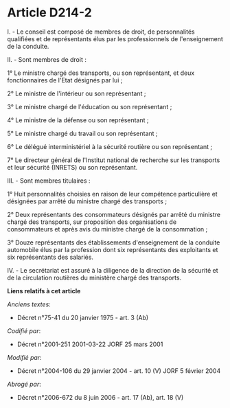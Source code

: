 # Article D214-2

I. - Le conseil est composé de membres de droit, de personnalités qualifiées et de représentants élus par les professionnels
de l'enseignement de la conduite.

II. - Sont membres de droit :

1° Le ministre chargé des transports, ou son représentant, et deux fonctionnaires de l'Etat désignés par lui ;

2° Le ministre de l'intérieur ou son représentant ;

3° Le ministre chargé de l'éducation ou son représentant ;

4° Le ministre de la défense ou son représentant ;

5° Le ministre chargé du travail ou son représentant ;

6° Le délégué interministériel à la sécurité routière ou son représentant ;

7° Le directeur général de l'Institut national de recherche sur les transports et leur sécurité (INRETS) ou son représentant.

III. - Sont membres titulaires :

1° Huit personnalités choisies en raison de leur compétence particulière et désignées par arrêté du ministre chargé des
transports ;

2° Deux représentants des consommateurs désignés par arrêté du ministre chargé des transports, sur proposition des
organisations de consommateurs et après avis du ministre chargé de la consommation ;

3° Douze représentants des établissements d'enseignement de la conduite automobile élus par la profession dont six
représentants des exploitants et six représentants des salariés.

IV. - Le secrétariat est assuré à la diligence de la direction de la sécurité et de la circulation routières du ministère
chargé des transports.

**Liens relatifs à cet article**

_Anciens textes_:

  - Décret n°75-41 du 20 janvier 1975 - art. 3 (Ab)

_Codifié par_:

  - Décret n°2001-251 2001-03-22 JORF 25 mars 2001

_Modifié par_:

  - Décret n°2004-106 du 29 janvier 2004 - art. 10 (V) JORF 5 février 2004

_Abrogé par_:

  - Décret n°2006-672 du 8 juin 2006 - art. 17 (Ab), art. 18 (V)
